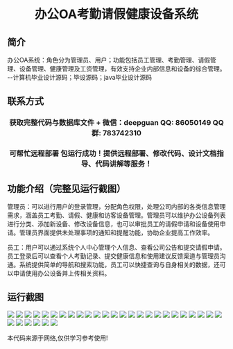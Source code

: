 <p><h1 align="center">办公OA考勤请假健康设备系统</h1></p>

## 简介
办公OA系统：角色分为管理员、用户；功能包括员工管理、考勤管理、请假管理、设备管理、健康管理及工资管理，有效支持企业内部信息和设备的综合管理。    --计算机毕业设计源码；毕设源码；java毕业设计源码


## 联系方式
<p><h3 align="center">获取完整代码与数据库文件 + 微信：deepguan QQ: 86050149 QQ群: 783742310</h3></p>
<p><h3 align="center">可帮忙远程部署 包运行成功！提供远程部署、修改代码、设计文档指导、代码讲解等服务！</h3></p>

## 功能介绍（完整见运行截图）
管理员：可以进行用户的登录管理，分配角色权限，处理公司内部的各类信息管理需求，涵盖员工考勤、请假、健康和访客设备管理。管理员可以维护办公设备列表进行分类、添加新设备、修改设备信息，也可以审批员工的请假申请和设备使用申请。管理员界面提供未处理事项的通知和提醒功能，协助企业提高工作效率。

员工：用户可以通过系统个人中心管理个人信息、查看公司公告和提交请假申请。员工登录后可以查看个人考勤记录、提交健康信息和使用建议反馈渠道与管理员沟通。系统提供简单的导航和搜索功能，员工可以快捷查询与自身相关的数据，还可以申请使用办公设备并上传相关资料。


## 运行截图
![](img/001.jpg)
![](img/002.jpg)
![](img/003.jpg)
![](img/004.jpg)
![](img/005.jpg)
![](img/006.jpg)
![](img/007.jpg)
![](img/008.jpg)
![](img/009.jpg)
![](img/010.jpg)
![](img/011.jpg)
![](img/012.jpg)
![](img/013.jpg)
![](img/014.jpg)
![](img/015.jpg)
![](img/016.jpg)
![](img/017.jpg)
![](img/018.jpg)
![](img/019.jpg)
![](img/020.jpg)
![](img/021.jpg)
![](img/022.jpg)
![](img/023.jpg)
![](img/024.jpg)
![](img/025.jpg)
![](img/026.jpg)
![](img/027.jpg)
![](img/028.jpg)
![](img/029.jpg)
![](img/030.jpg)
![](img/031.jpg)

<p>本代码来源于网络,仅供学习参考使用!</p>
